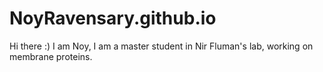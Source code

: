 # NoyRavensary.github.io
Hi there :)
I am Noy, I am a master student in Nir Fluman's lab, working on membrane proteins.

